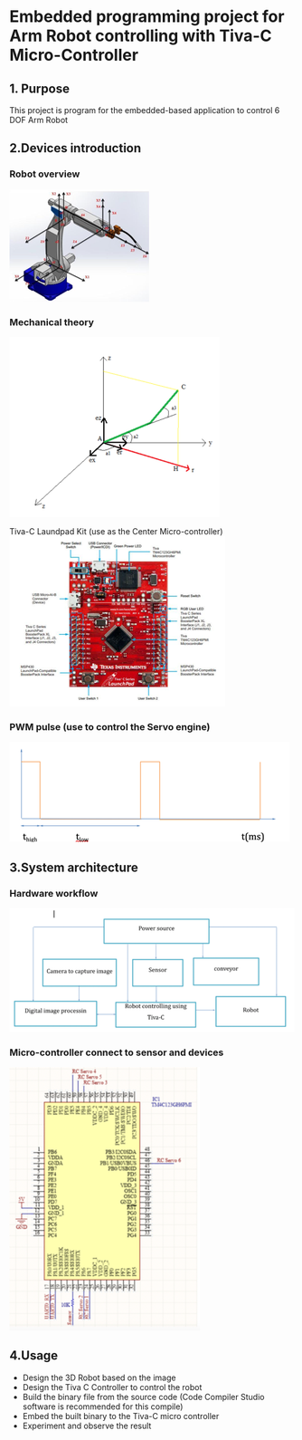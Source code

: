 # Embedded programming project for Arm Robot controlling with Tiva-C Micro-Controller


## 1. Purpose
This project is program for the embedded-based application to control 6 DOF Arm Robot

## 2.Devices introduction
### Robot overview
![img.png](images/img.png)

### Mechanical theory
![img_1.png](images/img_1.png)

Tiva-C Laundpad Kit (use as the Center Micro-controller)
![img_3.png](images/img_3.png)

### PWM pulse (use to control the Servo engine)
![img_2.png](images/img_2.png)

## 3.System architecture
### Hardware workflow
![img_4.png](images/img_4.png)

### Micro-controller connect to sensor and devices
![img_5.png](images/img_5.png)

## 4.Usage
+ Design the 3D Robot based on the image
+ Design the Tiva C Controller to control the robot
+ Build the binary file from the source code (Code Compiler Studio software is recommended for this compile)
+ Embed the built binary to the Tiva-C micro controller
+ Experiment and observe the result
